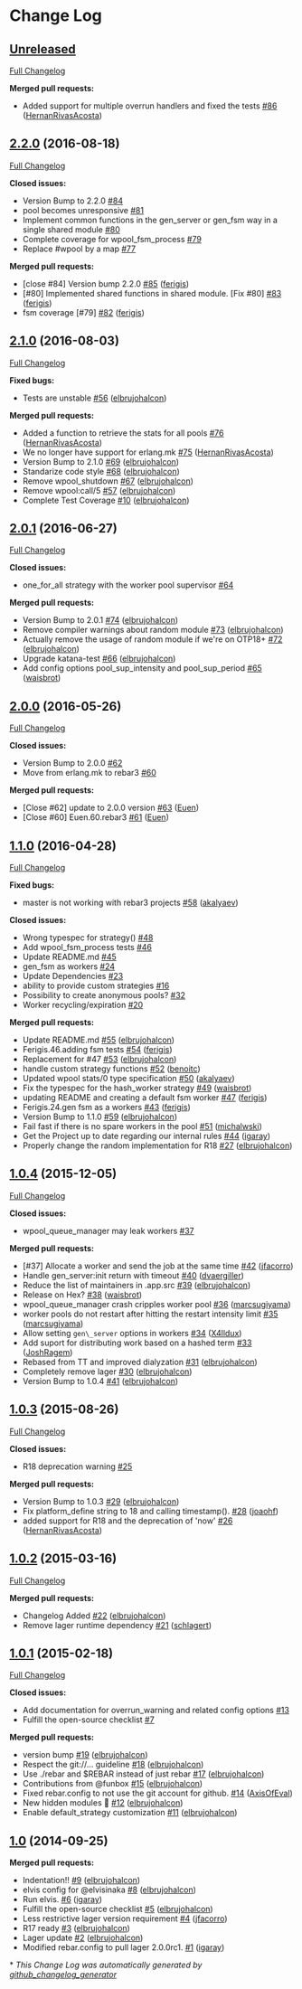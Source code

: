 # Change Log

## [Unreleased](https://github.com/inaka/worker_pool/tree/HEAD)

[Full Changelog](https://github.com/inaka/worker_pool/compare/2.2.0...HEAD)

**Merged pull requests:**

- Added support for multiple overrun handlers and fixed the tests [\#86](https://github.com/inaka/worker_pool/pull/86) ([HernanRivasAcosta](https://github.com/HernanRivasAcosta))

## [2.2.0](https://github.com/inaka/worker_pool/tree/2.2.0) (2016-08-18)
[Full Changelog](https://github.com/inaka/worker_pool/compare/2.1.0...2.2.0)

**Closed issues:**

- Version Bump to 2.2.0 [\#84](https://github.com/inaka/worker_pool/issues/84)
- pool becomes unresponsive [\#81](https://github.com/inaka/worker_pool/issues/81)
- Implement common functions in the gen\_server or gen\_fsm way in a single shared module [\#80](https://github.com/inaka/worker_pool/issues/80)
- Complete coverage for wpool\_fsm\_process [\#79](https://github.com/inaka/worker_pool/issues/79)
- Replace \#wpool by a map [\#77](https://github.com/inaka/worker_pool/issues/77)

**Merged pull requests:**

- \[close \#84\] Version bump 2.2.0 [\#85](https://github.com/inaka/worker_pool/pull/85) ([ferigis](https://github.com/ferigis))
- \[\#80\] Implemented shared functions in shared module. \[Fix \#80\] [\#83](https://github.com/inaka/worker_pool/pull/83) ([ferigis](https://github.com/ferigis))
- fsm coverage \[\#79\] [\#82](https://github.com/inaka/worker_pool/pull/82) ([ferigis](https://github.com/ferigis))

## [2.1.0](https://github.com/inaka/worker_pool/tree/2.1.0) (2016-08-03)
[Full Changelog](https://github.com/inaka/worker_pool/compare/2.0.1...2.1.0)

**Fixed bugs:**

- Tests are unstable [\#56](https://github.com/inaka/worker_pool/pull/56) ([elbrujohalcon](https://github.com/elbrujohalcon))

**Merged pull requests:**

- Added a function to retrieve the stats for all pools [\#76](https://github.com/inaka/worker_pool/pull/76) ([HernanRivasAcosta](https://github.com/HernanRivasAcosta))
- We no longer have support for erlang.mk [\#75](https://github.com/inaka/worker_pool/pull/75) ([HernanRivasAcosta](https://github.com/HernanRivasAcosta))
- Version Bump to 2.1.0 [\#69](https://github.com/inaka/worker_pool/pull/69) ([elbrujohalcon](https://github.com/elbrujohalcon))
- Standarize code style [\#68](https://github.com/inaka/worker_pool/pull/68) ([elbrujohalcon](https://github.com/elbrujohalcon))
- Remove wpool\_shutdown [\#67](https://github.com/inaka/worker_pool/pull/67) ([elbrujohalcon](https://github.com/elbrujohalcon))
- Remove wpool:call/5 [\#57](https://github.com/inaka/worker_pool/pull/57) ([elbrujohalcon](https://github.com/elbrujohalcon))
- Complete Test Coverage [\#10](https://github.com/inaka/worker_pool/pull/10) ([elbrujohalcon](https://github.com/elbrujohalcon))

## [2.0.1](https://github.com/inaka/worker_pool/tree/2.0.1) (2016-06-27)
[Full Changelog](https://github.com/inaka/worker_pool/compare/2.0.0...2.0.1)

**Closed issues:**

- one\_for\_all strategy with the worker pool supervisor [\#64](https://github.com/inaka/worker_pool/issues/64)

**Merged pull requests:**

- Version Bump to 2.0.1 [\#74](https://github.com/inaka/worker_pool/pull/74) ([elbrujohalcon](https://github.com/elbrujohalcon))
- Remove compiler warnings about random module [\#73](https://github.com/inaka/worker_pool/pull/73) ([elbrujohalcon](https://github.com/elbrujohalcon))
- Actually remove the usage of random module if we're on OTP18+ [\#72](https://github.com/inaka/worker_pool/pull/72) ([elbrujohalcon](https://github.com/elbrujohalcon))
- Upgrade katana-test [\#66](https://github.com/inaka/worker_pool/pull/66) ([elbrujohalcon](https://github.com/elbrujohalcon))
- Add config options pool\_sup\_intensity and pool\_sup\_period [\#65](https://github.com/inaka/worker_pool/pull/65) ([waisbrot](https://github.com/waisbrot))

## [2.0.0](https://github.com/inaka/worker_pool/tree/2.0.0) (2016-05-26)
[Full Changelog](https://github.com/inaka/worker_pool/compare/1.1.0...2.0.0)

**Closed issues:**

- Version Bump to 2.0.0 [\#62](https://github.com/inaka/worker_pool/issues/62)
- Move from erlang.mk to rebar3 [\#60](https://github.com/inaka/worker_pool/issues/60)

**Merged pull requests:**

- \[Close \#62\] update to 2.0.0 version [\#63](https://github.com/inaka/worker_pool/pull/63) ([Euen](https://github.com/Euen))
- \[Close \#60\] Euen.60.rebar3 [\#61](https://github.com/inaka/worker_pool/pull/61) ([Euen](https://github.com/Euen))

## [1.1.0](https://github.com/inaka/worker_pool/tree/1.1.0) (2016-04-28)
[Full Changelog](https://github.com/inaka/worker_pool/compare/1.0.4...1.1.0)

**Fixed bugs:**

- master is not working with rebar3 projects [\#58](https://github.com/inaka/worker_pool/pull/58) ([akalyaev](https://github.com/akalyaev))

**Closed issues:**

- Wrong typespec for strategy\(\) [\#48](https://github.com/inaka/worker_pool/issues/48)
- Add wpool\_fsm\_process tests [\#46](https://github.com/inaka/worker_pool/issues/46)
- Update README.md [\#45](https://github.com/inaka/worker_pool/issues/45)
- gen\_fsm as workers [\#24](https://github.com/inaka/worker_pool/issues/24)
- Update Dependencies [\#23](https://github.com/inaka/worker_pool/issues/23)
- ability to provide custom strategies [\#16](https://github.com/inaka/worker_pool/issues/16)
- Possibility to create anonymous pools? [\#32](https://github.com/inaka/worker_pool/issues/32)
- Worker recycling/expiration [\#20](https://github.com/inaka/worker_pool/issues/20)

**Merged pull requests:**

- Update README.md [\#55](https://github.com/inaka/worker_pool/pull/55) ([elbrujohalcon](https://github.com/elbrujohalcon))
- Ferigis.46.adding fsm tests [\#54](https://github.com/inaka/worker_pool/pull/54) ([ferigis](https://github.com/ferigis))
- Replacement for \#47 [\#53](https://github.com/inaka/worker_pool/pull/53) ([elbrujohalcon](https://github.com/elbrujohalcon))
- handle custom strategy functions [\#52](https://github.com/inaka/worker_pool/pull/52) ([benoitc](https://github.com/benoitc))
- Updated wpool stats/0 type specification [\#50](https://github.com/inaka/worker_pool/pull/50) ([akalyaev](https://github.com/akalyaev))
- Fix the typespec for the hash\_worker strategy [\#49](https://github.com/inaka/worker_pool/pull/49) ([waisbrot](https://github.com/waisbrot))
- updating README and creating a default fsm worker [\#47](https://github.com/inaka/worker_pool/pull/47) ([ferigis](https://github.com/ferigis))
- Ferigis.24.gen fsm as a workers [\#43](https://github.com/inaka/worker_pool/pull/43) ([ferigis](https://github.com/ferigis))
- Version Bump to 1.1.0 [\#59](https://github.com/inaka/worker_pool/pull/59) ([elbrujohalcon](https://github.com/elbrujohalcon))
- Fail fast if there is no spare workers in the pool [\#51](https://github.com/inaka/worker_pool/pull/51) ([michalwski](https://github.com/michalwski))
- Get the Project up to date regarding our internal rules [\#44](https://github.com/inaka/worker_pool/pull/44) ([igaray](https://github.com/igaray))
- Properly change the random implementation for R18 [\#27](https://github.com/inaka/worker_pool/pull/27) ([elbrujohalcon](https://github.com/elbrujohalcon))

## [1.0.4](https://github.com/inaka/worker_pool/tree/1.0.4) (2015-12-05)
[Full Changelog](https://github.com/inaka/worker_pool/compare/1.0.3...1.0.4)

**Closed issues:**

- wpool\_queue\_manager may leak workers [\#37](https://github.com/inaka/worker_pool/issues/37)

**Merged pull requests:**

- \[\#37\] Allocate a worker and send the job at the same time [\#42](https://github.com/inaka/worker_pool/pull/42) ([jfacorro](https://github.com/jfacorro))
- Handle gen\_server:init return with timeout [\#40](https://github.com/inaka/worker_pool/pull/40) ([dvaergiller](https://github.com/dvaergiller))
- Reduce the list of maintainers in .app.src [\#39](https://github.com/inaka/worker_pool/pull/39) ([elbrujohalcon](https://github.com/elbrujohalcon))
- Release on Hex? [\#38](https://github.com/inaka/worker_pool/pull/38) ([waisbrot](https://github.com/waisbrot))
- wpool\_queue\_manager crash cripples worker pool [\#36](https://github.com/inaka/worker_pool/pull/36) ([marcsugiyama](https://github.com/marcsugiyama))
- worker pools do not restart after hitting the restart intensity limit [\#35](https://github.com/inaka/worker_pool/pull/35) ([marcsugiyama](https://github.com/marcsugiyama))
- Allow setting `gen\_server` options in workers [\#34](https://github.com/inaka/worker_pool/pull/34) ([X4lldux](https://github.com/X4lldux))
- Add suport for distributing work based on a hashed term [\#33](https://github.com/inaka/worker_pool/pull/33) ([JoshRagem](https://github.com/JoshRagem))
- Rebased from TT and improved dialyzation [\#31](https://github.com/inaka/worker_pool/pull/31) ([elbrujohalcon](https://github.com/elbrujohalcon))
- Completely remove lager [\#30](https://github.com/inaka/worker_pool/pull/30) ([elbrujohalcon](https://github.com/elbrujohalcon))
- Version Bump to 1.0.4 [\#41](https://github.com/inaka/worker_pool/pull/41) ([elbrujohalcon](https://github.com/elbrujohalcon))

## [1.0.3](https://github.com/inaka/worker_pool/tree/1.0.3) (2015-08-26)
[Full Changelog](https://github.com/inaka/worker_pool/compare/1.0.2...1.0.3)

**Closed issues:**

- R18 deprecation warning [\#25](https://github.com/inaka/worker_pool/issues/25)

**Merged pull requests:**

- Version Bump to 1.0.3 [\#29](https://github.com/inaka/worker_pool/pull/29) ([elbrujohalcon](https://github.com/elbrujohalcon))
- Fix platform\_define string to 18 and calling timestamp\(\). [\#28](https://github.com/inaka/worker_pool/pull/28) ([joaohf](https://github.com/joaohf))
- added support for R18 and the deprecation of 'now' [\#26](https://github.com/inaka/worker_pool/pull/26) ([HernanRivasAcosta](https://github.com/HernanRivasAcosta))

## [1.0.2](https://github.com/inaka/worker_pool/tree/1.0.2) (2015-03-16)
[Full Changelog](https://github.com/inaka/worker_pool/compare/1.0.1...1.0.2)

**Merged pull requests:**

- Changelog Added [\#22](https://github.com/inaka/worker_pool/pull/22) ([elbrujohalcon](https://github.com/elbrujohalcon))
- Remove lager runtime dependency [\#21](https://github.com/inaka/worker_pool/pull/21) ([schlagert](https://github.com/schlagert))

## [1.0.1](https://github.com/inaka/worker_pool/tree/1.0.1) (2015-02-18)
[Full Changelog](https://github.com/inaka/worker_pool/compare/1.0...1.0.1)

**Closed issues:**

- Add documentation for overrun\_warning and related config options [\#13](https://github.com/inaka/worker_pool/issues/13)
- Fulfill the open-source checklist [\#7](https://github.com/inaka/worker_pool/issues/7)

**Merged pull requests:**

- version bump [\#19](https://github.com/inaka/worker_pool/pull/19) ([elbrujohalcon](https://github.com/elbrujohalcon))
- Respect the git://… guideline [\#18](https://github.com/inaka/worker_pool/pull/18) ([elbrujohalcon](https://github.com/elbrujohalcon))
- Use ./rebar and $REBAR instead of just rebar [\#17](https://github.com/inaka/worker_pool/pull/17) ([elbrujohalcon](https://github.com/elbrujohalcon))
- Contributions from @funbox [\#15](https://github.com/inaka/worker_pool/pull/15) ([elbrujohalcon](https://github.com/elbrujohalcon))
- Fixed rebar.config to not use the git account for github. [\#14](https://github.com/inaka/worker_pool/pull/14) ([AxisOfEval](https://github.com/AxisOfEval))
- New hidden modules :ghost: [\#12](https://github.com/inaka/worker_pool/pull/12) ([elbrujohalcon](https://github.com/elbrujohalcon))
- Enable default\_strategy customization [\#11](https://github.com/inaka/worker_pool/pull/11) ([elbrujohalcon](https://github.com/elbrujohalcon))

## [1.0](https://github.com/inaka/worker_pool/tree/1.0) (2014-09-25)
**Merged pull requests:**

- Indentation!! [\#9](https://github.com/inaka/worker_pool/pull/9) ([elbrujohalcon](https://github.com/elbrujohalcon))
- elvis config for @elvisinaka [\#8](https://github.com/inaka/worker_pool/pull/8) ([elbrujohalcon](https://github.com/elbrujohalcon))
- Run elvis. [\#6](https://github.com/inaka/worker_pool/pull/6) ([igaray](https://github.com/igaray))
- Fulfill the open-source checklist [\#5](https://github.com/inaka/worker_pool/pull/5) ([elbrujohalcon](https://github.com/elbrujohalcon))
- Less restrictive lager version requirement [\#4](https://github.com/inaka/worker_pool/pull/4) ([jfacorro](https://github.com/jfacorro))
- R17 ready [\#3](https://github.com/inaka/worker_pool/pull/3) ([elbrujohalcon](https://github.com/elbrujohalcon))
- Lager update [\#2](https://github.com/inaka/worker_pool/pull/2) ([elbrujohalcon](https://github.com/elbrujohalcon))
- Modified rebar.config to pull lager 2.0.0rc1. [\#1](https://github.com/inaka/worker_pool/pull/1) ([igaray](https://github.com/igaray))



\* *This Change Log was automatically generated by [github_changelog_generator](https://github.com/skywinder/Github-Changelog-Generator)*